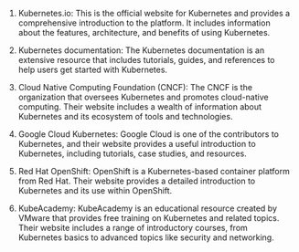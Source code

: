 

1. Kubernetes.io: This is the official website for Kubernetes and provides a comprehensive introduction to the platform. It includes information about the features, architecture, and benefits of using Kubernetes.

2. Kubernetes documentation: The Kubernetes documentation is an extensive resource that includes tutorials, guides, and references to help users get started with Kubernetes.

3. Cloud Native Computing Foundation (CNCF): The CNCF is the organization that oversees Kubernetes and promotes cloud-native computing. Their website includes a wealth of information about Kubernetes and its ecosystem of tools and technologies.

4. Google Cloud Kubernetes: Google Cloud is one of the contributors to Kubernetes, and their website provides a useful introduction to Kubernetes, including tutorials, case studies, and resources.

5. Red Hat OpenShift: OpenShift is a Kubernetes-based container platform from Red Hat. Their website provides a detailed introduction to Kubernetes and its use within OpenShift.

6. KubeAcademy: KubeAcademy is an educational resource created by VMware that provides free training on Kubernetes and related topics. Their website includes a range of introductory courses, from Kubernetes basics to advanced topics like security and networking.